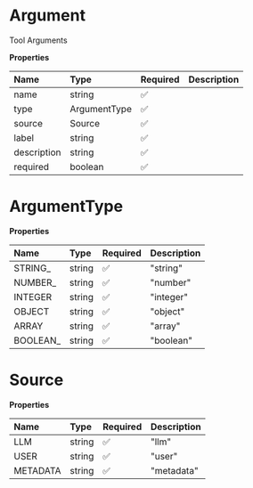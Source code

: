 # Argument

Tool Arguments

**Properties**

| Name        | Type         | Required | Description |
| :---------- | :----------- | :------- | :---------- |
| name        | string       | ✅       |             |
| type        | ArgumentType | ✅       |             |
| source      | Source       | ✅       |             |
| label       | string       | ✅       |             |
| description | string       | ✅       |             |
| required    | boolean      | ✅       |             |

# ArgumentType

**Properties**

| Name      | Type   | Required | Description |
| :-------- | :----- | :------- | :---------- |
| STRING\_  | string | ✅       | "string"    |
| NUMBER\_  | string | ✅       | "number"    |
| INTEGER   | string | ✅       | "integer"   |
| OBJECT    | string | ✅       | "object"    |
| ARRAY     | string | ✅       | "array"     |
| BOOLEAN\_ | string | ✅       | "boolean"   |

# Source

**Properties**

| Name     | Type   | Required | Description |
| :------- | :----- | :------- | :---------- |
| LLM      | string | ✅       | "llm"       |
| USER     | string | ✅       | "user"      |
| METADATA | string | ✅       | "metadata"  |

<!-- This file was generated by liblab | https://liblab.com/ -->
